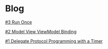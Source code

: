 # Blog

[#3 Run Once](./3_RunOnce)

[#2 Model View ViewModel Binding](./2_SimpleViewModelBinding)

[#1 Delegate Protocol Programming with a Timer](./1_DelegateProtocolProgramming)
